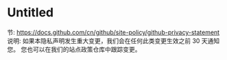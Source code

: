 # Untitled

节: https://docs.github.com/cn/github/site-policy/github-privacy-statement
说明: 如果本隐私声明发生重大变更，我们会在任何此类变更生效之前 30 天通知您。 您也可以在我们的站点政策仓库中跟踪变更。